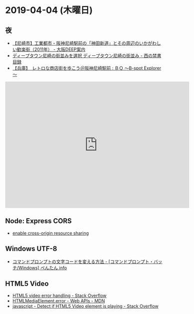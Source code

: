 # 2019-04-04 (木曜日)

## 夜

- [【尼崎市】工業都市・阪神尼崎駅前の「神田新道」とその周辺のいかがわしい歓楽街（2011年） - 大阪DEEP案内](https://osakadeep.info/amagasaki-kanda-shimmichi/)
- [ディープタウン尼崎の街並みを選択 ディープタウン尼崎の街並み - 西の禁書目録](http://e-kansai.net/2016/09/03/post-1003/)
- [【兵庫】　レトロな商店街を歩こう＠阪神尼崎駅前 : ＢＱ ～B-spot Explorer～](http://papicocafe.blog.jp/17396912.html)

<iframe height='405' width='590' frameborder='0' allowtransparency='true' scrolling='no' src='https://www.strava.com/activities/2264662800/embed/c2de1373c5c4987e67cc296c9e7665dc2672b06f'></iframe>

## Node: Express CORS

- [enable cross-origin resource sharing](https://enable-cors.org/server_expressjs.html)

## Windows UTF-8

- [コマンドプロンプトの文字コードを変える方法 - [コマンドプロンプト・バッチ/Windows] ぺんたん info](http://pentan.info/program/cmd_chcp.html)

## HTML5 Video

- [HTML5 video error handling - Stack Overflow](https://stackoverflow.com/questions/5573461/html5-video-error-handling)
- [HTMLMediaElement.error - Web APIs - MDN](https://developer.mozilla.org/en-US/docs/Web/API/HTMLMediaElement/error)
- [javascript - Detect if HTML5 Video element is playing - Stack Overflow](https://stackoverflow.com/questions/8599076/detect-if-html5-video-element-is-playing)
